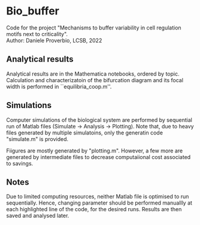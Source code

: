 # Bio_buffer
Code for the project "Mechanisms to buffer variability in cell regulation motifs next to criticality".  
Author: Daniele Proverbio, LCSB, 2022

## Analytical results
Analytical results are in the Mathematica notebooks, ordered by topic.  
Calculation and characterizatoin of the bifurcation diagram and its focal width is performed in ``equilibria_coop.m''.

## Simulations
Computer simulations of the biological system are performed by sequential run of Matlab files (Simulate -> Analysis -> Plotting). 
Note that, due to heavy files generated by multiple simulatoins, only the generatin code "simulate.m" is provided.  

Fiigures are mostly generated by "plotting.m". However, a few more are generated by intermediate files to decrease computaiional cost associated to savings.


## Notes
Due to limited computing resources, neither Matlab file is optimised to run sequentially. Hence, changing parameter should be performed manuallly at each highlighted line of the code, for the desired runs. Results are then saved and analysed later.
